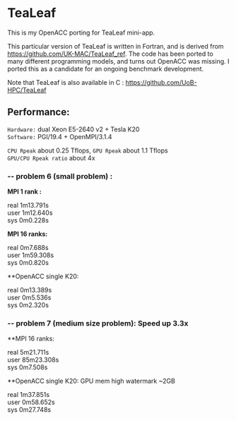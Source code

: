 # TeaLeaf
This is my OpenACC porting for TeaLeaf mini-app.   

This particular version of TeaLeaf is written in Fortran, 
and is derived from https://github.com/UK-MAC/TeaLeaf_ref.
The code has been ported to many different programming models, and turns out OpenACC was missing. 
I ported this as a candidate for an ongoing benchmark development.  


Note that TeaLeaf is also available in C : https://github.com/UoB-HPC/TeaLeaf  


## Performance: 

`Hardware:`   dual Xeon E5-2640 v2 + Tesla K20   <br/>
`Software:`   PGI/19.4 + OpenMPI/3.1.4      <br/>

`CPU Rpeak` about 0.25 Tflops,  `GPU Rpeak` about 1.1 Tflops   <br/>
`GPU/CPU Rpeak ratio` about 4x

### -- problem 6 (small problem) : 

**MPI 1 rank :**   

real	1m13.791s   <br/>
user	1m12.640s    <br/>
sys	0m0.228s      <br/>

**MPI 16 ranks:**      

real	0m7.688s   <br/>
user	1m59.308s   <br/>
sys	0m0.820s   <br/>

**OpenACC single K20: 

real	0m13.389s    <br/>
user	0m5.536s   <br/>
sys	0m2.320s   <br/>


### -- problem 7 (medium size problem):   Speed up 3.3x  

**MPI 16 ranks:  

real	5m21.711s    <br/>
user	85m23.308s   <br/>
sys	0m7.508s   <br/>


**OpenACC single K20: GPU mem high watermark ~2GB  

real	1m37.851s    <br/>
user	0m58.652s    <br/>
sys	0m27.748s    <br/> 

